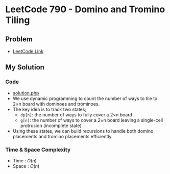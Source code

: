 # LeetCode 790 - Domino and Tromino Tiling

## Problem  
- [LeetCode Link](https://leetcode.com/problems/domino-and-tromino-tiling/)

## My Solution

### Code
- [solution.php](./solution.php)
- We use dynamic programming to count the number of ways to tile to 2×n board with dominoes and trominoes.
- The key idea is to track two states;
  - `dp[n]`: the number of ways to fully cover a 2×n board
  - `g[n]`: the number of ways to cover a 2×n board leaving a single-cell protrusion (incomplete state)
- Using these states, we can build recursions to handle both domino placements and tromino placements efficiently.

### Time & Space Complexity
- Time  : $O(n)$
- Space : $O(n)$
